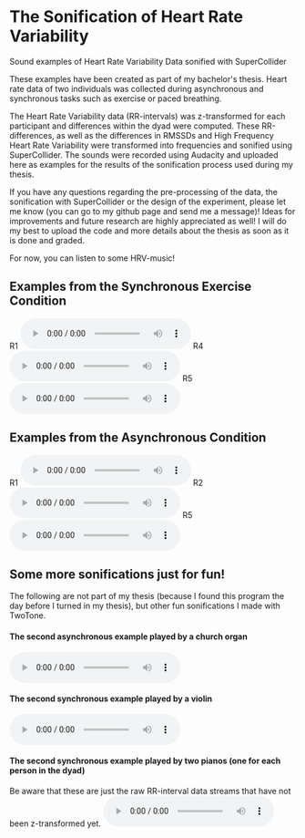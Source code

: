 # The Sonification of Heart Rate Variability
Sound examples of Heart Rate Variability Data sonified with SuperCollider

These examples have been created as part of my bachelor's thesis.
Heart rate data of two individuals was collected during asynchronous and synchronous tasks such as exercise or paced breathing.

The Heart Rate Variability data (RR-intervals) was z-transformed for each participant and differences within the dyad were computed. These RR-differences, as well as the differences in RMSSDs and High Frequency Heart Rate Variability were transformed into frequencies and sonified using SuperCollider. The sounds were recorded using Audacity and uploaded here as examples for the results of the sonification process used during my thesis.

If you have any questions regarding the pre-processing of the data, the sonification with SuperCollider or the design of the experiment, please let me know (you can go to my github page and send me a message)! Ideas for improvements and future research are highly appreciated as well! I will do my best to upload the code and more details about the thesis as soon as it is done and graded.

For now, you can listen to some HRV-music!

## Examples from the Synchronous Exercise Condition
R1
<audio src="R1syncExercise.mp3" controls></audio>
R4
<audio src="R4syncExercise.mp3" controls></audio>
R5
<audio src="R5syncExercise.mp3" controls></audio>

## Examples from the Asynchronous Condition
R1
<audio src="R1async.mp3" controls></audio>
R2
<audio src="R2async.mp3" controls></audio>
R5
<audio src="R5async.mp3" controls></audio>



## Some more sonifications just for fun!
The following are not part of my thesis (because I found this program the day before I turned in my thesis), but other fun sonifications I made with TwoTone.
#### The second asynchronous example played by a church organ
<audio src="R2asyncChurch.mp3" controls></audio>
#### The second synchronous example played by a violin
<audio src="R4syncViolin.mp3" controls></audio>
#### The second synchronous example played by two pianos (one for each person in the dyad)
Be aware that these are just the raw RR-interval data streams that have not been z-transformed yet.
<audio src="R4sync2Pianos.mp3" controls></audio>

